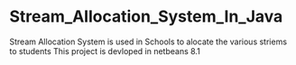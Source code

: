 # Stream_Allocation_System_In_Java
Stream Allocation System is used in Schools to alocate the various striems to students
This project is devloped in netbeans 8.1

